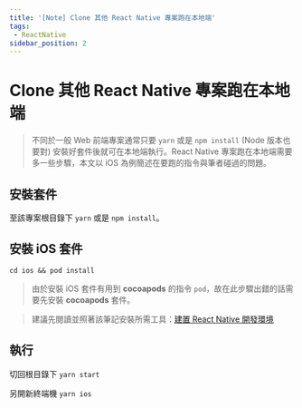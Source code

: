 ```yaml
---
title: '[Note] Clone 其他 React Native 專案跑在本地端'
tags:
 - ReactNative
sidebar_position: 2
---
```


# Clone 其他 React Native 專案跑在本地端
> 不同於一般 Web 前端專案通常只要 `yarn` 或是 `npm install` (Node 版本也要對) 安裝好套件後就可在本地端執行。React Native 專案跑在本地端需要多一些步驟，本文以 iOS 為例簡述在要跑的指令與筆者碰過的問題。

## 安裝套件
至該專案根目錄下 `yarn` 或是 `npm install`。

## 安裝 iOS 套件
```
cd ios && pod install
```
> 由於安裝 iOS 套件有用到 **cocoapods** 的指令 `pod`，故在此步驟出錯的話需要先安裝 **cocoapods** 套件。

> 建議先閱讀並照著該筆記安裝所需工具：[建置 React Native 開發環境](./setup.md)

## 執行
切回根目錄下 `yarn start`

另開新終端機 `yarn ios`
